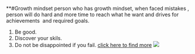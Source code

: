 **#Growth mindset
person who has growth mindset, when faced mistakes , person will do hard and more time to reach what he want and drives for achievements  and required goals. 


1. Be good.
2. Discover your skils.
3. Do not be disappointed if you fail.
[click here to find more](https://www.mindsetworks.com/science)
![](https://ideapod.com/wp-content/uploads/2019/04/Fixed-vs-Growth_-The-two-basic-mindsets-that-shape-our-lives-compressor.jpg)
